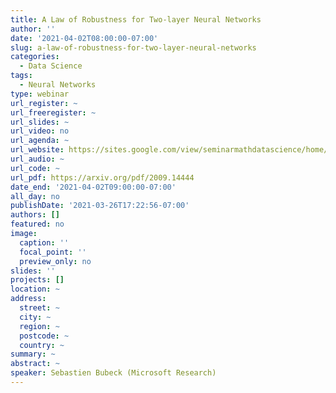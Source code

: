 ```yaml
---
title: A Law of Robustness for Two-layer Neural Networks
author: ''
date: '2021-04-02T08:00:00-07:00'
slug: a-law-of-robustness-for-two-layer-neural-networks
categories:
  - Data Science
tags:
  - Neural Networks
type: webinar
url_register: ~
url_freeregister: ~
url_slides: ~
url_video: no
url_agenda: ~
url_website: https://sites.google.com/view/seminarmathdatascience/home/talks/sebastien-bubeck-april-2nd
url_audio: ~
url_code: ~
url_pdf: https://arxiv.org/pdf/2009.14444
date_end: '2021-04-02T09:00:00-07:00'
all_day: no
publishDate: '2021-03-26T17:22:56-07:00'
authors: []
featured: no
image:
  caption: ''
  focal_point: ''
  preview_only: no
slides: ''
projects: []
location: ~
address:
  street: ~
  city: ~
  region: ~
  postcode: ~
  country: ~
summary: ~
abstract: ~
speaker: Sebastien Bubeck (Microsoft Research)
---
```

<!--more-->
